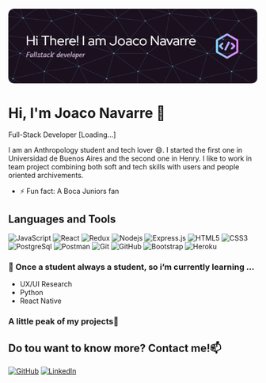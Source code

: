 ![Header](./github-header-image.png)

# Hi, I'm Joaco Navarre 👋

Full-Stack Developer [Loading...]

I am an Anthropology student and tech lover 😄. I started the first one in Universidad de Buenos Aires and the second one in Henry.
I like to work in team project combining both soft and tech skills with users and people oriented archivements.

- ⚡ Fun fact: A Boca Juniors fan


## Languages and Tools
![JavaScript](https://img.shields.io/badge/-JavaScript-black?style=flat-square&logo=javascript)
![React](https://img.shields.io/badge/-React-black?style=flat-square&logo=react)
![Redux](https://img.shields.io/badge/-Redux-black?style=flat-square&logo=Redux)
![Nodejs](https://img.shields.io/badge/-Nodejs-black?style=flat-square&logo=Node.js)
![Express.js](https://img.shields.io/badge/-Express-black?style=flat-square&logo=expressjs)
![HTML5](https://img.shields.io/badge/-HTML5-black?style=flat-square&logo=html5&logoColor=white)
![CSS3](https://img.shields.io/badge/-CSS3-black?style=flat-square&logo=css3)
![PostgreSql](https://img.shields.io/badge/-PostgreSql-black?style=flat-square&logo=postgresql)
![Postman](https://img.shields.io/badge/-Postman-black?style=flat-square&logo=postman)
![Git](https://img.shields.io/badge/-Git-black?style=flat-square&logo=git)
![GitHub](https://img.shields.io/badge/-GitHub-black?style=flat-square&logo=github)
![Bootstrap](https://img.shields.io/badge/-Bootstrap-black?style=flat-square&logo=bootstrap)
![Heroku](https://img.shields.io/badge/-Heroku-black?style=flat-square&logo=heroku)

### 🌱 Once a student always a student, so i’m currently learning ...
- UX/UI Research
- Python
- React Native

### A little peak of my projects🔭


<h2>Do tou want to know more? Contact me!📫</h2>
<p align="left">
	<a href="https://github.com/JoacoNavarre"><img src="https://img.shields.io/badge/-GitHub-black?style=flat-square&logo=github" alt="GitHub"></a>
	<a href="https://www.linkedin.com/in/joaquin-navarre"><img src="https://img.shields.io/badge/LinkedIn--_.svg?style=social&logo=linkedin" alt="LinkedIn"></a>
</p>



